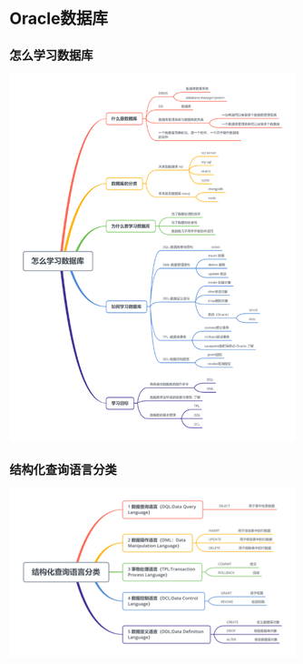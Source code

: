 # Oracle数据库
## 怎么学习数据库
![image](https://github.com/LOSTYFAN/Oracle/blob/master/%E6%80%9D%E7%BB%B4%E5%AF%BC%E5%9B%BE%E5%9B%BE%E7%89%87/%E6%80%8E%E4%B9%88%E5%AD%A6%E4%B9%A0%E6%95%B0%E6%8D%AE%E5%BA%93.png)
## 结构化查询语言分类
![image](https://github.com/LOSTYFAN/Oracle/blob/master/思维导图图片/结构化查询语言分类.png)

